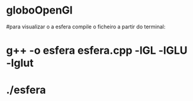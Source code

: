 # globoOpenGl

#para visualizar o a esfera compile o ficheiro a partir do terminal:

# g++ -o esfera esfera.cpp -lGL -lGLU -lglut

# ./esfera
